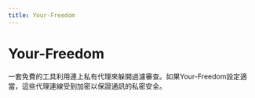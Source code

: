 ```yaml
---
title: Your-Freedom
---
```

# Your-Freedom

一套免費的工具利用連上私有代理來躲開過濾審查。如果Your-Freedom設定適當，這些代理連線受到加密以保證通訊的私密安全。